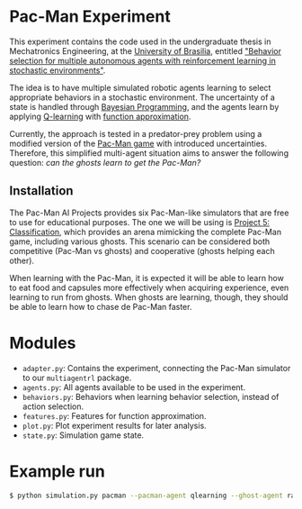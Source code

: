 # Pac-Man Experiment

This experiment contains the code used in the undergraduate thesis in Mechatronics Engineering, at the [University of Brasilia](http://www.unb.br), entitled ["Behavior selection for multiple autonomous agents with reinforcement learning in stochastic environments"](https://db.tt/TIvw9aXx).

The idea is to have multiple simulated robotic agents learning to select appropriate behaviors in a stochastic environment. The uncertainty of a state is handled through [Bayesian Programming](https://en.wikipedia.org/wiki/Bayesian_programming), and the agents learn by applying [Q-learning](https://en.wikipedia.org/wiki/Q-learning) with [function approximation](http://people.csail.mit.edu/agf/Files/13FTML-RLTutorial.pdf).

Currently, the approach is tested in a predator-prey problem using a modified version of the [Pac-Man game](https://en.wikipedia.org/wiki/Pac-Man) with introduced uncertainties. Therefore, this simplified multi-agent situation aims to answer the following question: *can the ghosts learn to get the Pac-Man?*

## Installation

The Pac-Man AI Projects provides six Pac-Man-like simulators that are free to use for educational purposes. The one we will be using is [Project 5: Classification](http://ai.berkeley.edu/classification.html), which provides an arena mimicking the complete Pac-Man game, including various ghosts. This scenario can be considered both competitive (Pac-Man vs ghosts) and cooperative (ghosts helping each other).

When learning with the Pac-Man, it is expected it will be able to learn how to eat food and capsules more effectively when acquiring experience, even learning to run from ghosts. When ghosts are learning, though, they should be able to learn how to chase de Pac-Man faster.

# Modules

- `adapter.py`: Contains the experiment, connecting the Pac-Man simulator to our `multiagentrl` package.
- `agents.py`: All agents available to be used in the experiment.
- `behaviors.py`: Behaviors when learning behavior selection, instead of action selection.
- `features.py`: Features for function approximation.
- `plot.py`: Plot experiment results for later analysis.
- `state.py`: Simulation game state.

# Example run

```bash
$ python simulation.py pacman --pacman-agent qlearning --ghost-agent random --layout medium -l 100 -t 10 --policy-file qlearning.pol -o qlearning.res
```